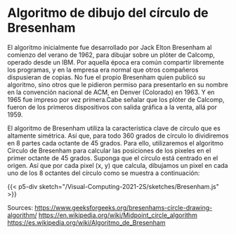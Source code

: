 # Algoritmo de dibujo del círculo de Bresenham
El algoritmo inicialmente fue desarrollado por Jack Elton Bresenham al comienzo del verano de 1962, para dibujar sobre un plóter de Calcomp, operado desde un IBM. Por aquella época era común compartir libremente los programas, y en la empresa era normal que otros compañeros dispusieran de copias. No fue el propio Bresenham quien publicó su algoritmo, sino otros que le pidieron permiso para presentarlo en su nombre en la convención nacional de ACM, en Denver (Colorado) en 1963. Y en 1965 fue impreso por vez primera.Cabe señalar que los plóter de Calcomp, fueron de los primeros dispositivos con salida gráfica a la venta, allá por 1959.

El algoritmo de Bresenham utiliza la característica clave de círculo que es altamente simétrica. Así que, para todo 360 grados de círculo lo dividiremos en 8 partes cada octante de 45 grados. Para ello, utilizaremos el algoritmo Círculo de Bresenham para calcular las posiciones de los pixeles en el primer octante de 45 grados. Suponga que el círculo está centrado en el origen. Así que por cada pixel (x, y) que calcula, dibujamos un pixel en cada uno de los 8 octantes del círculo como se muestra a continuación:

{{< p5-div sketch="/Visual-Computing-2021-2S/sketches/Bresenham.js" >}}

Sources:
https://www.geeksforgeeks.org/bresenhams-circle-drawing-algorithm/
https://en.wikipedia.org/wiki/Midpoint_circle_algorithm
https://es.wikipedia.org/wiki/Algoritmo_de_Bresenham